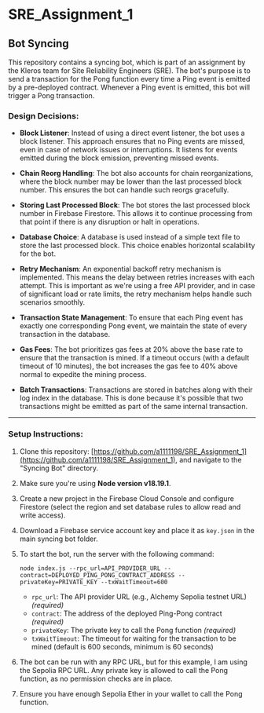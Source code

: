 # SRE_Assignment_1

## Bot Syncing

This repository contains a syncing bot, which is part of an assignment by the Kleros team for Site Reliability Engineers (SRE). The bot's purpose is to send a transaction for the Pong function every time a Ping event is emitted by a pre-deployed contract. Whenever a Ping event is emitted, this bot will trigger a Pong transaction.

### Design Decisions:

- **Block Listener**: Instead of using a direct event listener, the bot uses a block listener. This approach ensures that no Ping events are missed, even in case of network issues or interruptions. It listens for events emitted during the block emission, preventing missed events.
- **Chain Reorg Handling**: The bot also accounts for chain reorganizations, where the block number may be lower than the last processed block number. This ensures the bot can handle such reorgs gracefully.

- **Storing Last Processed Block**: The bot stores the last processed block number in Firebase Firestore. This allows it to continue processing from that point if there is any disruption or halt in operations.

- **Database Choice**: A database is used instead of a simple text file to store the last processed block. This choice enables horizontal scalability for the bot.

- **Retry Mechanism**: An exponential backoff retry mechanism is implemented. This means the delay between retries increases with each attempt. This is important as we're using a free API provider, and in case of significant load or rate limits, the retry mechanism helps handle such scenarios smoothly.

- **Transaction State Management**: To ensure that each Ping event has exactly one corresponding Pong event, we maintain the state of every transaction in the database.

- **Gas Fees**: The bot prioritizes gas fees at 20% above the base rate to ensure that the transaction is mined. If a timeout occurs (with a default timeout of 10 minutes), the bot increases the gas fee to 40% above normal to expedite the mining process.

- **Batch Transactions**: Transactions are stored in batches along with their log index in the database. This is done because it's possible that two transactions might be emitted as part of the same internal transaction.

---

### Setup Instructions:

1. Clone this repository: [https://github.com/a1111198/SRE_Assignment_1](https://github.com/a1111198/SRE_Assignment_1), and navigate to the "Syncing Bot" directory.

2. Make sure you're using **Node version v18.19.1**.

3. Create a new project in the Firebase Cloud Console and configure Firestore (select the region and set database rules to allow read and write access).

4. Download a Firebase service account key and place it as `key.json` in the main syncing bot folder.

5. To start the bot, run the server with the following command:

   ```
   node index.js --rpc_url=API_PROVIDER_URL --contract=DEPLOYED_PING_PONG_CONTRACT_ADDRESS --privateKey=PRIVATE_KEY --txWaitTimeout=600
   ```

   - `rpc_url`: The API provider URL (e.g., Alchemy Sepolia testnet URL) _(required)_
   - `contract`: The address of the deployed Ping-Pong contract _(required)_
   - `privateKey`: The private key to call the Pong function _(required)_
   - `txWaitTimeout`: The timeout for waiting for the transaction to be mined (default is 600 seconds, minimum is 60 seconds)

6. The bot can be run with any RPC URL, but for this example, I am using the Sepolia RPC URL. Any private key is allowed to call the Pong function, as no permission checks are in place.

7. Ensure you have enough Sepolia Ether in your wallet to call the Pong function.
